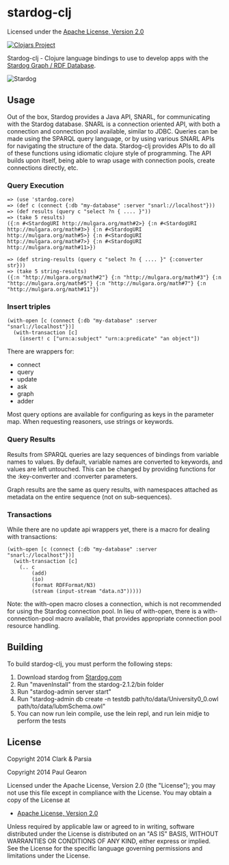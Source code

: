 # stardog-clj

Licensed under the [Apache License, Version 2.0](http://www.apache.org/licenses/LICENSE-2.0)

[![Clojars Project](http://clojars.org/stardog-clj/latest-version.svg)](http://clojars.org/stardog-clj)


Stardog-clj - Clojure language bindings to use to develop apps with the [Stardog Graph / RDF Database](http://stardog.com).

![Stardog](http://docs.stardog.com/img/sd.png)


## Usage


Out of the box, Stardog provides a Java API, SNARL, for communicating with the Stardog database.  SNARL is a connection oriented API, with both a connection and connection pool available, similar to JDBC.  Queries can be made using the SPARQL query language, or by using various SNARL APIs for navigating the structure of the data. Stardog-clj provides APIs to do all of these functions using idiomatic clojure style of programming.  The API builds upon itself, being able to wrap usage with connection pools, create connections directly, etc.


### Query Execution

```
=> (use 'stardog.core)
=> (def c (connect {:db "my-database" :server "snarl://localhost"}))
=> (def results (query c "select ?n { .... }"))
=> (take 5 results)
({:n #<StardogURI http://mulgara.org/math#2>} {:n #<StardogURI http://mulgara.org/math#3>} {:n #<StardogURI http://mulgara.org/math#5>} {:n #<StardogURI http://mulgara.org/math#7>} {:n #<StardogURI http://mulgara.org/math#11>})

=> (def string-results (query c "select ?n { .... }" {:converter str}))
=> (take 5 string-results)
({:n "http://mulgara.org/math#2"} {:n "http://mulgara.org/math#3"} {:n "http://mulgara.org/math#5"} {:n "http://mulgara.org/math#7"} {:n "http://mulgara.org/math#11"})
```

### Insert triples
```
(with-open [c (connect {:db "my-database" :server "snarl://localhost"})]
  (with-transaction [c]
    (insert! c ["urn:a:subject" "urn:a:predicate" "an object"])
```

There are wrappers for:
 * connect
 * query
 * update
 * ask
 * graph
 * adder

Most query options are available for configuring as keys in the parameter map. When requesting
reasoners, use strings or keywords.

### Query Results

Results from SPARQL queries are lazy sequences of bindings from variable names to values.
By default, variable names are converted to keywords, and values are left untouched. This can
be changed by providing functions for the :key-converter and :converter parameters.

Graph results are the same as query results, with namespaces attached as metadata on the entire
sequence (not on sub-sequences).

### Transactions

While there are no update api wrappers yet, there is a macro for dealing with transactions:

```
(with-open [c (connect {:db "my-database" :server "snarl://localhost"})]
  (with-transaction [c]
    (.. c
        (add)
        (io)
        (format RDFFormat/N3)
        (stream (input-stream "data.n3")))))
```

Note: the with-open macro closes a connection, which is not recommended for using the Stardog connection pool.  In lieu of with-open, there is a with-connection-pool macro available, that provides appropriate connection pool resource handling.

## Building

To build stardog-clj, you must perform the following steps:

1. Download stardog from [Stardog.com](http://www.stardog.com)
2. Run "mavenInstall" from the stardog-2.1.2/bin folder
3. Run "stardog-admin server start"
4. Run "stardog-admin db create -n testdb path/to/data/University0_0.owl path/to/data/lubmSchema.owl"
5. You can now run lein compile, use the lein repl, and run lein midje to perform the tests



## License

Copyright 2014 Clark & Parsia

Copyright 2014 Paul Gearon

Licensed under the Apache License, Version 2.0 (the "License");
you may not use this file except in compliance with the License.
You may obtain a copy of the License at

* [Apache License, Version 2.0](http://www.apache.org/licenses/LICENSE-2.0)

Unless required by applicable law or agreed to in writing, software
distributed under the License is distributed on an "AS IS" BASIS,
WITHOUT WARRANTIES OR CONDITIONS OF ANY KIND, either express or implied.
See the License for the specific language governing permissions and
limitations under the License.
